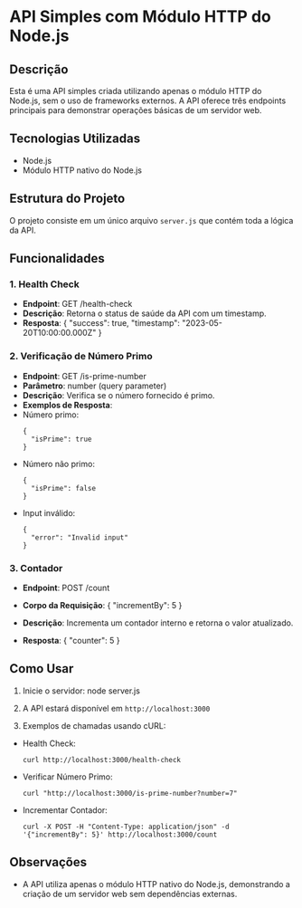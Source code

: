 # API Simples com Módulo HTTP do Node.js

## Descrição

Esta é uma API simples criada utilizando apenas o módulo HTTP do Node.js, sem o uso de frameworks externos. A API oferece três endpoints principais para demonstrar operações básicas de um servidor web.

## Tecnologias Utilizadas

- Node.js
- Módulo HTTP nativo do Node.js

## Estrutura do Projeto

O projeto consiste em um único arquivo `server.js` que contém toda a lógica da API.

## Funcionalidades

### 1. Health Check

- **Endpoint**: GET /health-check
- **Descrição**: Retorna o status de saúde da API com um timestamp.
- **Resposta**:
  {
  "success": true,
  "timestamp": "2023-05-20T10:00:00.000Z"
  }

### 2. Verificação de Número Primo

- **Endpoint**: GET /is-prime-number
- **Parâmetro**: number (query parameter)
- **Descrição**: Verifica se o número fornecido é primo.
- **Exemplos de Resposta**:
- Número primo:
  ```
  {
    "isPrime": true
  }
  ```
- Número não primo:
  ```
  {
    "isPrime": false
  }
  ```
- Input inválido:
  ```
  {
    "error": "Invalid input"
  }
  ```

### 3. Contador

- **Endpoint**: POST /count
- **Corpo da Requisição**:
  {
  "incrementBy": 5
  }

- **Descrição**: Incrementa um contador interno e retorna o valor atualizado.
- **Resposta**:
  {
  "counter": 5
  }

## Como Usar

1. Inicie o servidor:
   node server.js

2. A API estará disponível em `http://localhost:3000`

3. Exemplos de chamadas usando cURL:

- Health Check:

  ```
  curl http://localhost:3000/health-check
  ```

- Verificar Número Primo:

  ```
  curl "http://localhost:3000/is-prime-number?number=7"
  ```

- Incrementar Contador:
  ```
  curl -X POST -H "Content-Type: application/json" -d '{"incrementBy": 5}' http://localhost:3000/count
  ```

## Observações

- A API utiliza apenas o módulo HTTP nativo do Node.js, demonstrando a criação de um servidor web sem dependências externas.
